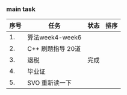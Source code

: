 <!--
 * @Author: Liu Weilong
 * @Date: 2021-03-29 08:57:53
 * @LastEditors: Liu Weilong 
 * @LastEditTime: 2021-03-29 10:21:15
 * @FilePath: /3rd-test-learning/record/learning_task/week_plan_collection_2021/week13.md
 * @Description: 
-->
### main task

序号|任务|状态|排序
---|---|---|---
1.  |算法week4-week6||
2.  |C++ 刷题指导 20道||
3.  |退税|完成  |
4.  |毕业证||
5.  |SVO 重新读一下||